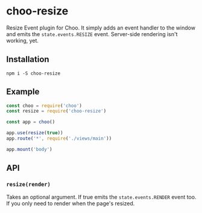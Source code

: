 # choo-resize
Resize Event plugin for Choo. It simply adds an event handler to the window and emits the ```state.events.RESIZE``` event. Server-side rendering isn't working, yet.

## Installation
```
npm i -S choo-resize
```

## Example
```javascript
const choo = require('choo')
const resize = require('choo-resize')

const app = choo()

app.use(resize(true))
app.route('*', require('./views/main'))

app.mount('body')

```

## API
### ```resize(render)```
Takes an optional argument. If true emits the ```state.events.RENDER``` event too. If you only need to render when the page's resized.
